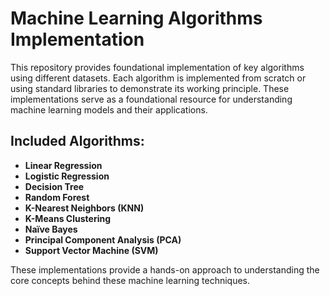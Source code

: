 # Machine Learning Algorithms Implementation

This repository provides foundational implementation of key algorithms using different datasets. Each algorithm is implemented from scratch or using standard libraries to demonstrate its working principle. These implementations serve as a foundational resource for understanding machine learning models and their applications.

## Included Algorithms:
- **Linear Regression**
- **Logistic Regression**
- **Decision Tree**
- **Random Forest**
- **K-Nearest Neighbors (KNN)**
- **K-Means Clustering**
- **Naïve Bayes**
- **Principal Component Analysis (PCA)**
- **Support Vector Machine (SVM)**

These implementations provide a hands-on approach to understanding the core concepts behind these machine learning techniques.


